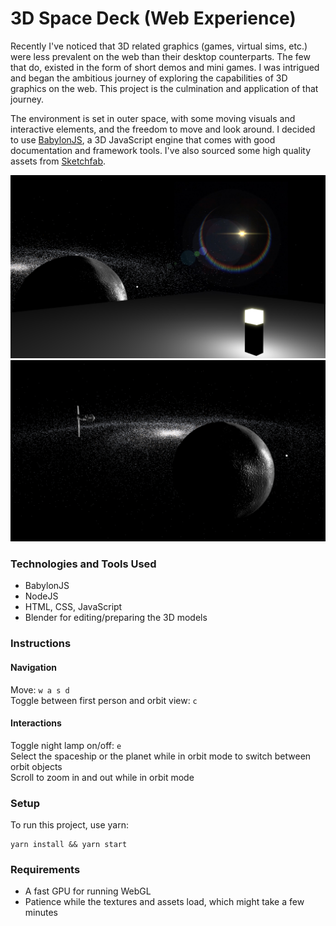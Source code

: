 # 3D Space Deck (Web Experience)

Recently I've noticed that 3D related graphics (games, virtual sims, etc.) were less prevalent on the web than their desktop counterparts. The few that do, existed in the form of short demos and mini games. I was intrigued and began the ambitious journey of exploring the capabilities of 3D graphics on the web. This project is the culmination and application of that journey.

The environment is set in outer space, with some moving visuals and interactive elements, and the freedom to move and look around. I decided to use [BabylonJS](https://www.babylonjs.com/), a 3D JavaScript engine that comes with good documentation and framework tools. I've also sourced some high quality assets from [Sketchfab](https://sketchfab.com/).


![Screenshot 1](screenshot1.png) ![Screenshot 2](screenshot2.png)

### Technologies and Tools Used
* BabylonJS
* NodeJS
* HTML, CSS, JavaScript
* Blender for editing/preparing the 3D models

### Instructions

#### Navigation
Move: `w a s d`  
Toggle between first person and orbit view: `c` 

#### Interactions
Toggle night lamp on/off: `e`  
Select the spaceship or the planet while in orbit mode to switch between orbit objects  
Scroll to zoom in and out while in orbit mode

### Setup
To run this project, use yarn:  
```
yarn install && yarn start
```

### Requirements
* A fast GPU for running WebGL
* Patience while the textures and assets load, which might take a few minutes
